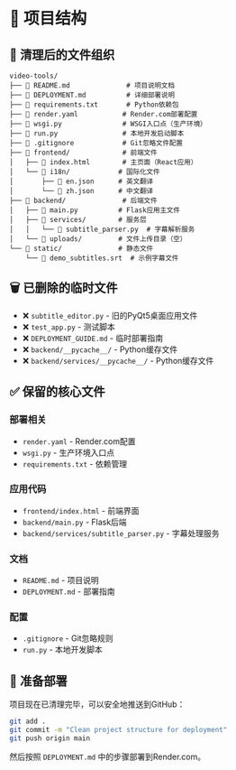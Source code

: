 # 📁 项目结构

## 🧹 清理后的文件组织

```
video-tools/
├── 📄 README.md              # 项目说明文档
├── 📄 DEPLOYMENT.md          # 详细部署说明
├── 📄 requirements.txt       # Python依赖包
├── 📄 render.yaml           # Render.com部署配置
├── 📄 wsgi.py               # WSGI入口点（生产环境）
├── 📄 run.py                # 本地开发启动脚本
├── 📄 .gitignore            # Git忽略文件配置
├── 📁 frontend/             # 前端文件
│   ├── 📄 index.html        # 主页面（React应用）
│   └── 📁 i18n/            # 国际化文件
│       ├── 📄 en.json      # 英文翻译
│       └── 📄 zh.json      # 中文翻译
├── 📁 backend/              # 后端文件
│   ├── 📄 main.py          # Flask应用主文件
│   ├── 📁 services/        # 服务层
│   │   └── 📄 subtitle_parser.py  # 字幕解析服务
│   └── 📁 uploads/         # 文件上传目录（空）
└── 📁 static/              # 静态文件
    └── 📄 demo_subtitles.srt  # 示例字幕文件
```

## 🗑️ 已删除的临时文件

- ❌ `subtitle_editor.py` - 旧的PyQt5桌面应用文件
- ❌ `test_app.py` - 测试脚本
- ❌ `DEPLOYMENT_GUIDE.md` - 临时部署指南
- ❌ `backend/__pycache__/` - Python缓存文件
- ❌ `backend/services/__pycache__/` - Python缓存文件

## ✅ 保留的核心文件

### 部署相关
- `render.yaml` - Render.com配置
- `wsgi.py` - 生产环境入口点
- `requirements.txt` - 依赖管理

### 应用代码
- `frontend/index.html` - 前端界面
- `backend/main.py` - Flask后端
- `backend/services/subtitle_parser.py` - 字幕处理服务

### 文档
- `README.md` - 项目说明
- `DEPLOYMENT.md` - 部署指南

### 配置
- `.gitignore` - Git忽略规则
- `run.py` - 本地开发脚本

## 🚀 准备部署

项目现在已清理完毕，可以安全地推送到GitHub：

```bash
git add .
git commit -m "Clean project structure for deployment"
git push origin main
```

然后按照 `DEPLOYMENT.md` 中的步骤部署到Render.com。

